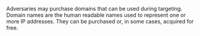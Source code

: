 Adversaries may purchase domains that can be used during targeting. Domain names are the human readable names used to represent one or more IP addresses. They can be purchased or, in some cases, acquired for free.